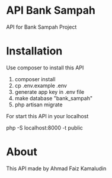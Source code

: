 # API Bank Sampah

API for Bank Sampah Project

# Installation

Use composer to install this API

1. composer install
2. cp .env.example .env
3. generate app key in .env file
4. make database "bank_sampah"
5. php artisan migrate

For start this API in your localhost

php -S localhost:8000 -t public

# About

This API made by Ahmad Faiz Kamaludin